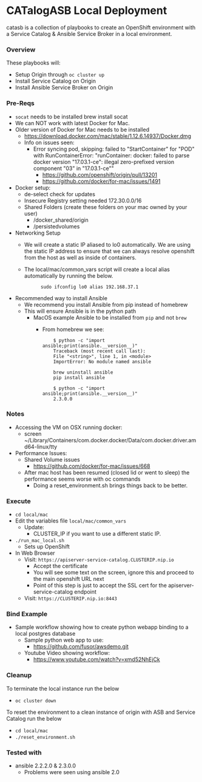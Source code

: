 # CATalogASB Local Deployment

catasb is a collection of playbooks to create an OpenShift environment with a Service Catalog & Ansible Service Broker in a local environment.

### Overview
These playbooks will:
  * Setup Origin through `oc cluster up`
  * Install Service Catalog on Origin
  * Install Ansible Service Broker on Origin

### Pre-Reqs
  * ```socat``` needs to be installed
        brew install socat
  * We can NOT work with latest Docker for Mac.
  * Older version of Docker for Mac needs to be installed
      * https://download.docker.com/mac/stable/1.12.6.14937/Docker.dmg
      * Info on issues seen:
          * Error syncing pod, skipping: failed to "StartContainer" for "POD" with RunContainerError: "runContainer: docker: failed to parse docker version \"17.03.1-ce\": illegal zero-prefixed version component \"03\" in \"17.03.1-ce\""
              * https://github.com/openshift/origin/pull/13201
              * https://github.com/docker/for-mac/issues/1491
  * Docker setup:
     * de-select check for updates
     * Insecure Registry setting needed 172.30.0.0/16
     * Shared Folders (create these folders on your mac owned by your user)
         * /docker_shared/origin
         * /persistedvolumes
  * Networking Setup
      * We will create a static IP aliased to lo0 automatically.  We are using the static IP address to ensure that we can always resolve openshift from the host as well as inside of containers.
      * The local/mac/common_vars script will create a local alias automatically by running the below.  

                  sudo ifconfig lo0 alias 192.168.37.1

  * Recommended way to install Ansible
      * We recommend you install Ansible from pip instead of homebrew
      * This will ensure Ansible is in the python path
          * MacOS example Ansible to be installed from `pip` and not `brew`
              * From homebrew we see:

                        $ python -c "import ansible;print(ansible.__version__)"
                        Traceback (most recent call last):
                        File "<string>", line 1, in <module>
                        ImportError: No module named ansible

                        brew uninstall ansible
                        pip install ansible

                        $ python -c "import ansible;print(ansible.__version__)"
                        2.3.0.0

### Notes
  * Accessing the VM on OSX running docker:
     * screen ~/Library/Containers/com.docker.docker/Data/com.docker.driver.amd64-linux/tty
  * Performance Issues:
    * Shared Volume issues
        * https://github.com/docker/for-mac/issues/668
    * After mac host has been resumed (closed lid or went to sleep) the performance seems worse with oc commands
        * Doing a reset_environment.sh brings things back to be better.

### Execute
  * `cd local/mac`
  * Edit the variables file `local/mac/common_vars`
    * Update:
      * CLUSTER_IP if you want to use a different static IP.
  * `./run_mac_local.sh`
    * Sets up OpenShift
  * In Web Browser
    * Visit: `https://apiserver-service-catalog.CLUSTERIP.nip.io`
      * Accept the certificate
      * You will see some text on the screen, ignore this and proceed to the main openshift URL next
       * Point of this step is just to accept the SSL cert for the apiserver-service-catalog endpoint
    * Visit: `https://CLUSTERIP.nip.io:8443`

### Bind Example
  * Sample workflow showing how to create python webapp binding to a local postgres database
    * Sample python web app to use:
      * https://github.com/fusor/awsdemo.git
    * Youtube Video showing workflow:
      * https://www.youtube.com/watch?v=xmd52NhEjCk

### Cleanup

To terminate the local instance run the below
  * `oc cluster down`

To reset the environment to a clean instance of origin with ASB and Service Catalog run the below
  * `cd local/mac`
  * `./reset_environment.sh`

### Tested with
  * ansible 2.2.2.0 & 2.3.0.0
    * Problems were seen using ansible 2.0

